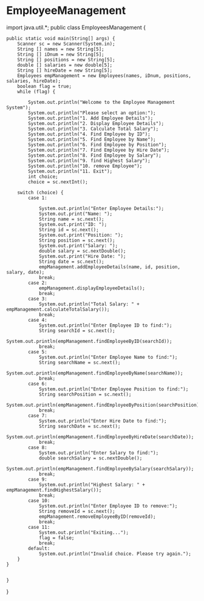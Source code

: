 # EmployeeManagement
import java.util.*;
public class EmployeesManagement {
    
    public static void main(String[] args) {
        Scanner sc = new Scanner(System.in);
        String [] names = new String[5];
        String [] iDnum = new String[5];
        String [] positions = new String[5];
        double [] salaries = new double[5];
        String [] hireDate = new String[5];
        Employees empManagement = new Employees(names, iDnum, positions, salaries, hireDate);
        boolean flag = true;
        while (flag) {

            System.out.println("Welcome to the Employee Management System");
            System.out.println("Please select an option:");
            System.out.println("1. Add Employee Details");
            System.out.println("2. Display Employee Details");
            System.out.println("3. Calculate Total Salary");
            System.out.println("4. Find Employee by ID");
            System.out.println("5. Find Employee by Name");
            System.out.println("6. Find Employee by Position");
            System.out.println("7. Find Employee by Hire Date");
            System.out.println("8. Find Employee by Salary");
            System.out.println("9. find Highest Salary");
            System.out.println("10. remove Employee");
            System.out.println("11. Exit");
            int choice;
            choice = sc.nextInt();

        switch (choice) {
            case 1:
               
                System.out.println("Enter Employee Details:");
                System.out.print("Name: ");
                String name = sc.next();
                System.out.print("ID: ");
                String id = sc.next();
                System.out.print("Position: ");
                String position = sc.next();
                System.out.print("Salary: ");
                double salary = sc.nextDouble();
                System.out.print("Hire Date: ");
                String date = sc.next();
                empManagement.addEmployeeDetails(name, id, position, salary, date);
                break;
            case 2:
                empManagement.displayEmployeeDetails();
                break;
            case 3:
                System.out.println("Total Salary: " + empManagement.calculateTotalSalary());
                break;
            case 4:
                System.out.println("Enter Employee ID to find:");
                String searchId = sc.next();
                System.out.println(empManagement.findEmployeeByID(searchId));
                break;
            case 5:
                System.out.println("Enter Employee Name to find:");
                String searchName = sc.next();
                System.out.println(empManagement.findEmployeeByName(searchName));
                break;
            case 6:
                System.out.println("Enter Employee Position to find:");
                String searchPosition = sc.next();
                System.out.println(empManagement.findEmployeeByPosition(searchPosition));
                break;
            case 7:
                System.out.println("Enter Hire Date to find:");
                String searchDate = sc.next();
                System.out.println(empManagement.findEmployeeByHireDate(searchDate));
                break;
            case 8:
                System.out.println("Enter Salary to find:");
                double searchSalary = sc.nextDouble();
                System.out.println(empManagement.findEmployeeBySalary(searchSalary));
                break;
            case 9:
                System.out.println("Highest Salary: " + empManagement.findHighestSalary());
                break;
            case 10:
                System.out.println("Enter Employee ID to remove:");
                String removeId = sc.next();
                empManagement.removeEmployeeByID(removeId);
                break;
            case 11:
                System.out.println("Exiting...");
                flag = false;
                break;
            default:
                System.out.println("Invalid choice. Please try again.");
        }
    }


    }

}

